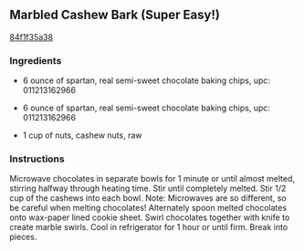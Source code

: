 ## Marbled Cashew Bark (Super Easy!)

[84f1f35a38](http://www.food.com/recipe/marbled-cashew-bark-super-easy-200563)

### Ingredients

 - 6 ounce of spartan, real semi-sweet chocolate baking chips, upc: 011213162966

 - 6 ounce of spartan, real semi-sweet chocolate baking chips, upc: 011213162966

 - 1 cup of nuts, cashew nuts, raw

### Instructions

Microwave chocolates in separate bowls for 1 minute or until almost melted, stirring halfway through heating time. Stir until completely melted. Stir 1/2 cup of the cashews into each bowl. Note: Microwaves are so different, so be careful when melting chocolates! Alternately spoon melted chocolates onto wax-paper lined cookie sheet. Swirl chocolates together with knife to create marble swirls. Cool in refrigerator for 1 hour or until firm. Break into pieces.